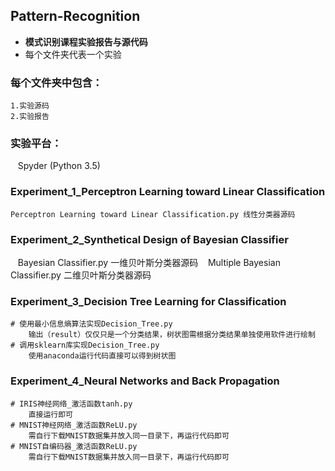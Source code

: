 ## Pattern-Recognition
-  **模式识别课程实验报告与源代码**
-  每个文件夹代表一个实验
### 每个文件夹中包含：
    1.实验源码
    2.实验报告
### 实验平台：
    Spyder (Python 3.5)
### Experiment_1_Perceptron Learning toward Linear Classification
    Perceptron Learning toward Linear Classification.py 线性分类器源码
### Experiment_2_Synthetical Design of Bayesian Classifier
    Bayesian Classifier.py 一维贝叶斯分类器源码
    Multiple Bayesian Classifier.py 二维贝叶斯分类器源码
### Experiment_3_Decision Tree Learning for Classification
    # 使用最小信息熵算法实现Decision_Tree.py 
        输出（result）仅仅只是一个分类结果，树状图需根据分类结果单独使用软件进行绘制
    # 调用sklearn库实现Decision_Tree.py
        使用anaconda运行代码直接可以得到树状图
### Experiment_4_Neural Networks and Back Propagation
    # IRIS神经网络_激活函数tanh.py
        直接运行即可
    # MNIST神经网络_激活函数ReLU.py
        需自行下载MNIST数据集并放入同一目录下，再运行代码即可
    # MNIST自编码器_激活函数ReLU.py
        需自行下载MNIST数据集并放入同一目录下，再运行代码即可
